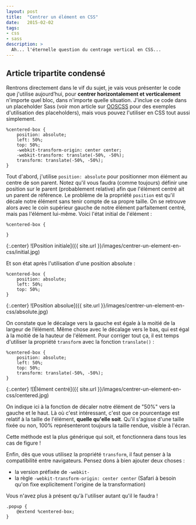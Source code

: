 ```yaml
---
layout: post
title:  "Centrer un élément en CSS"
date:   2015-02-02
tags:
- css
- sass
description: >
  Ah... l'éternelle question du centrage vertical en CSS...
---
```


## Article tripartite condensé

Rentrons directement dans le vif du sujet, je vais vous présenter le code que j'utilise aujourd’hui, pour **centrer horizontalement et verticalement** n'importe quel bloc, dans n'importe quelle situation. J'inclue ce code dans un placeholder Sass (voir mon article sur [OOSCSS](https://blog.smarchal.com/oocss-et-ooscss) pour des exemples d'utilisation des placeholders), mais vous pouvez l'utiliser en CSS tout aussi simplement.

    %centered-box {
    	position: absolute;
    	left: 50%;
    	top: 50%;
    	-webkit-transform-origin: center center;
    	-webkit-transform: translate(-50%, -50%);
    	transform: translate(-50%, -50%);
    }

Tout d'abord, j'utilise `position: absolute` pour positionner mon élément au centre de son parent. Notez qu'il vous faudra (comme toujours) définir une position sur le parent (probablement relative) afin que l'élément centré ait un parent de référence. Le problème de la propriété `position` est qu'il décale notre élément sans tenir compte de sa propre taille. On se retrouve alors avec le coin supérieur gauche de notre élément parfaitement centré, mais pas l'élément lui-même. Voici l'état initial de l'élément :

	%centered-box {

    }

{:.center}
![Position initiale]({{ site.url }}/images/centrer-un-element-en-css/initial.jpg)

Et son état après l'utilisation d'une position absolute :

	%centered-box {
    	position: absolute;
    	left: 50%;
    	top: 50%;
    }

{:.center}
![Position absolue]({{ site.url }}/images/centrer-un-element-en-css/absolute.jpg)

On constate que le décalage vers la gauche est égale à la moitié de la largeur de l’élément. Même chose avec le décalage vers le bas, qui est égal à la moitié de la hauteur de l'élément. Pour corriger tout ça, il est temps d'utiliser la propriété `transform` avec la fonction `translate()` :

	%centered-box {
    	position: absolute;
    	left: 50%;
    	top: 50%;
    	transform: translate(-50%, -50%);
    }

{:.center}
![Élément centré]({{ site.url }}/images/centrer-un-element-en-css/centered.jpg)

On indique ici à la fonction de décaler notre élément de "50%" vers la gauche et le haut. Là où c'est intéressant, c'est que ce pourcentage est relatif à la taille de l'élément, **quelle qu'elle soit**. Qu'il s'agisse d'une taille fixée ou non, 100% représenteront toujours la taille rendue, visible à l'écran.

Cette méthode est la plus générique qui soit, et fonctionnera dans tous les cas de figure !

Enfin, dès que vous utilisez la propriété `transform`, il faut penser à la compatibilité entre navigateurs. Pensez dons à bien ajouter deux choses :

- la version préfixée de `-webkit-`
- la règle `-webkit-transform-origin: center center` (Safari à besoin qu'on fixe explicitement l'origine de la transformation)

Vous n'avez plus à présent qu'à l'utiliser autant qu'il le faudra !

	.popup {
		@extend %centered-box;
	}
